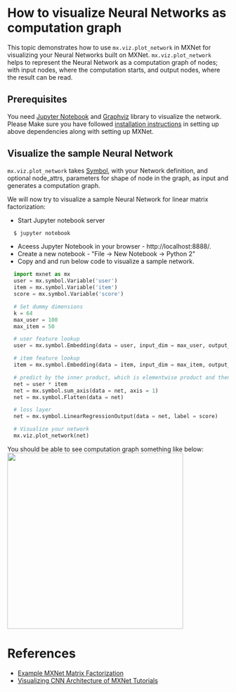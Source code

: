 # How to visualize Neural Networks as computation graph

This topic demonstrates how to use ```mx.viz.plot_network``` in MXNet for visualizing your Neural Networks built on MXNet. ```mx.viz.plot_network``` helps to represent the Neural Network as a computation graph of nodes; with input nodes, where the computation starts, and output nodes, where the result can be read.

## Prerequisites
You need [Jupyter Notebook](jupyter.readthedocs.io) and [Graphviz](http://www.graphviz.org/) library to visualize the network. Please Make sure you have followed [installation instructions](http://mxnet.io/get_started/setup.html) in setting up above dependencies along with setting up MXNet.

## Visualize the sample Neural Network

```mx.viz.plot_network``` takes [Symbol](http://mxnet.io/api/python/symbol.html), with your Network definition, and optional node_attrs, parameters for shape of node in the graph,  as input and generates a computation graph.

We will now try to visualize a sample Neural Network for linear matrix factorization:
- Start Jupyter notebook server
```bash
  $ jupyter notebook
```
- Aceess Jupyter Notebook in your browser - http://localhost:8888/.
- Create a new notebook - "File -> New Notebook -> Python 2"
- Copy and and run below code to visualize a sample network.

```python
  import mxnet as mx
  user = mx.symbol.Variable('user')
  item = mx.symbol.Variable('item')
  score = mx.symbol.Variable('score')

  # Set dummy dimensions
  k = 64
  max_user = 100
  max_item = 50

  # user feature lookup
  user = mx.symbol.Embedding(data = user, input_dim = max_user, output_dim = k)

  # item feature lookup
  item = mx.symbol.Embedding(data = item, input_dim = max_item, output_dim = k)

  # predict by the inner product, which is elementwise product and then sum
  net = user * item
  net = mx.symbol.sum_axis(data = net, axis = 1)
  net = mx.symbol.Flatten(data = net)

  # loss layer
  net = mx.symbol.LinearRegressionOutput(data = net, label = score)

  # Visualize your network
  mx.viz.plot_network(net)
```
You should be able to see computation graph something like below:
<img src=https://raw.githubusercontent.com/dmlc/web-data/master/mxnet/image/SampleNetworkVisualization.png
width=400/>

# References
* [Example MXNet Matrix Factorization](https://github.com/dmlc/mxnet/blob/master/example/recommenders/demo1-MF.ipynb)
* [Visualizing CNN Architecture of MXNet Tutorials](http://josephpcohen.com/w/visualizing-cnn-architectures-side-by-side-with-mxnet/)
